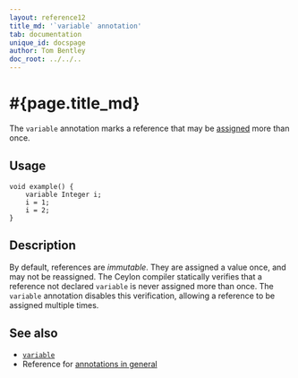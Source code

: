 ```yaml
---
layout: reference12
title_md: '`variable` annotation'
tab: documentation
unique_id: docspage
author: Tom Bentley
doc_root: ../../..
---
```


# #{page.title_md}

The `variable` annotation marks a reference that may be 
[assigned](../../operator/assign) more than once.

## Usage

<!-- try: -->
    void example() {
        variable Integer i;
        i = 1;
        i = 2;
    }

## Description

By default, references are _immutable_. They are assigned
a value once, and may not be reassigned. The Ceylon compiler
statically verifies that a reference not declared `variable` 
is never assigned more than once. The `variable` annotation
disables this verification, allowing a reference to be
assigned multiple times.

## See also

* [`variable`](#{site.urls.apidoc_1_1}/index.html#variable)
* Reference for [annotations in general](../../structure/annotation/)
